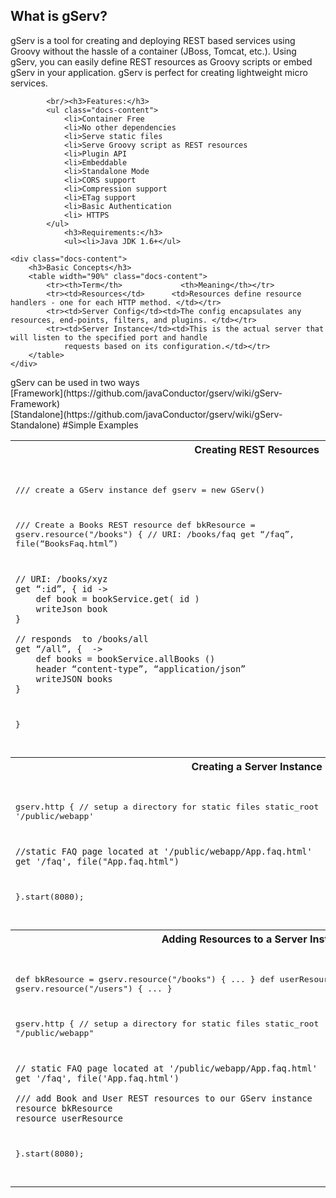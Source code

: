 <div  ng-controller="GServGeneralDocsCtrl">
        <h2 class="docs-sub-header">What is gServ?</h2>
        <span class="docs-content">
            gServ is a tool for creating and deploying REST based services using Groovy without the
            hassle of a container (JBoss, Tomcat, etc.).  Using gServ, you can easily define
            REST resources as Groovy scripts or embed  gServ in your application. gServ is
            perfect for creating lightweight micro services.
        </span>

            <br/><h3>Features:</h3>
            <ul class="docs-content">
                <li>Container Free
                <li>No other dependencies
                <li>Serve static files
                <li>Serve Groovy script as REST resources
                <li>Plugin API
                <li>Embeddable
                <li>Standalone Mode
                <li>CORS support
                <li>Compression support
                <li>ETag support
                <li>Basic Authentication
                <li> HTTPS
            </ul>
                <h3>Requirements:</h3>
                <ul><li>Java JDK 1.6+</ul>

    <div class="docs-content">
        <h3>Basic Concepts</h3>
        <table width="90%" class="docs-content">
            <tr><th>Term</th>             <th>Meaning</th></tr>
            <tr><td>Resources</td>      <td>Resources define resource handlers - one for each HTTP method. </td></tr>
            <tr><td>Server Config</td><td>The config encapsulates any resources, end-points, filters, and plugins. </td></tr>
            <tr><td>Server Instance</td><td>This is the actual server that will listen to the specified port and handle
                requests based on its configuration.</td></tr>
        </table>
    </div>

</div>
<span class="docs-sub-header">gServ can be used in two ways</span><br/>
[Framework](https://github.com/javaConductor/gserv/wiki/gServ-Framework)<br/>
[Standalone](https://github.com/javaConductor/gserv/wiki/gServ-Standalone)
#Simple Examples

<table>
<tr><th colspan='2'>
Creating REST Resources
</th></tr>
<tr><td width='60%'>
<pre>

/// create a GServ instance
def gserv = new GServ()

/// Create a Books REST resource
def bkResource = gserv.resource("/books") {
    // URI:  /books/faq
    get “/faq”, file(“BooksFaq.html”)
    
    // URI: /books/xyz
    get “:id”, { id ->
        def book = bookService.get( id )
        writeJson book
    }
    
    // responds  to /books/all
    get “/all”, {  ->
        def books = bookService.allBooks ()
        header “content-type”, “application/json”
        writeJSON books
    }
}

</pre>
</td>
<td width='40%'>
The root path is passed to the GServ.resource() method along with a closure defining the actions for the resource.
</td>
</tr>
<tr>
<th colspan='2'>
Creating a Server Instance
</th>
</tr>
<tr>
<td>
<pre>

gserv.http {
    // setup a directory for static files
    static_root  '/public/webapp'

    //static FAQ page located at '/public/webapp/App.faq.html'
    get '/faq', file("App.faq.html")
    
}.start(8080);


</pre>
</td>
<td>
The http() method creates a GServInstance that can later listen on a port and handle HTTP requests. This server instance
defines static roots usually used for templates for single-page apps and a single FAQ page.
Then, after the server instance is returned from the http() method, we can immediately call start(8080) on it.
</td>
</tr>
<tr><th colspan='2'>
Adding Resources to a Server Instance
</th>
</tr><tr>
<td>
<pre>

def bkResource = gserv.resource("/books") { ... }
def userResource = gserv.resource("/users") { ... }

gserv.http {
    // setup a directory for static files
    static_root "/public/webapp" 

    // static FAQ page located at '/public/webapp/App.faq.html'
    get '/faq', file('App.faq.html')

    /// add Book and User REST resources to our GServ instance
    resource bkResource
    resource userResource
 }.start(8080);

</pre>
</td>
<td>
A server instance can be created by simply adding resources.  Here we add our 2 resources: bkResources and
userResources.  Now, all URIs related to both resources are available once the instance is started. This instance also
defines a static_root which tells gserv where to find static files such as the FAQ page which should be at /public/webapp/App.faq.html.
</td>
</tr>
</table>
